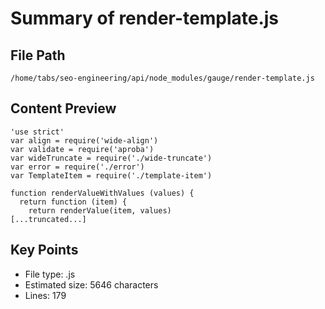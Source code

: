 # Summary of render-template.js
  
## File Path
`/home/tabs/seo-engineering/api/node_modules/gauge/render-template.js`

## Content Preview
```
'use strict'
var align = require('wide-align')
var validate = require('aproba')
var wideTruncate = require('./wide-truncate')
var error = require('./error')
var TemplateItem = require('./template-item')

function renderValueWithValues (values) {
  return function (item) {
    return renderValue(item, values)
[...truncated...]
```

## Key Points
- File type: .js
- Estimated size: 5646 characters
- Lines: 179
